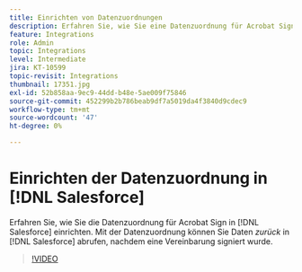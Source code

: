 ```yaml
---
title: Einrichten von Datenzuordnungen
description: Erfahren Sie, wie Sie eine Datenzuordnung für Acrobat Sign in  [!DNL Salesforce] einrichten.
feature: Integrations
role: Admin
topic: Integrations
level: Intermediate
jira: KT-10599
topic-revisit: Integrations
thumbnail: 17351.jpg
exl-id: 52b858aa-9ec9-44dd-b48e-5ae009f75846
source-git-commit: 452299b2b786beab9df7a5019da4f3840d9cdec9
workflow-type: tm+mt
source-wordcount: '47'
ht-degree: 0%

---
```


# Einrichten der Datenzuordnung in [!DNL Salesforce]

Erfahren Sie, wie Sie die Datenzuordnung für Acrobat Sign in [!DNL Salesforce] einrichten. Mit der Datenzuordnung können Sie Daten _zurück_ in [!DNL Salesforce] abrufen, nachdem eine Vereinbarung signiert wurde.

>[!VIDEO](https://video.tv.adobe.com/v/3417793?quality=12&learn=on&hidetitle=true&captions=ger)
